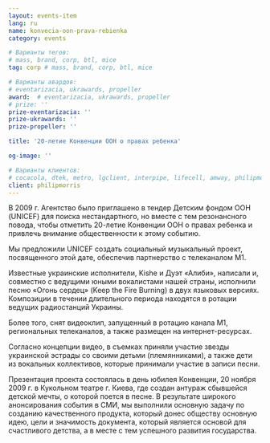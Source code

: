 ```yaml
---
layout: events-item
lang: ru
name: konvecia-oon-prava-rebienka
category: events

# Варианты тегов:
# mass, brand, corp, btl, mice
tag: corp # mass, brand, corp, btl, mice

# Варианты авардов:
# eventarizacia, ukrawards, propeller
award:  # eventarizacia, ukrawards, propeller
# prize: ''
prize-eventarizacia: ''
prize-ukrawards: ''
prize-propeller: ''

title: '20-летие Конвенции ООН о правах ребенка'

og-image: ''

# Варианты клиентов:
# cocacola, dtek, metro, lgclient, interpipe, lifecell, amway, philipmorris, olymp, maristela, udp, top, zefir, unicef, wog, sebbank, niko, nemiroff, maxim, velykakyshenia, marieclaire, chervonenkoracing, burn, altis, mts, prime, seppala, lifeclient, pekingduck,
client: philipmorris
---
```


В 2009 г. Агентство было приглашено в тендер Детским фондом ООН (UNICEF) для поиска нестандартного, но вместе с тем резонансного повода, чтобы отметить 20-летие Конвенции ООН о правах ребенка и привлечь внимание общественности к этому событию.
 
Мы предложили UNICEF создать социальный музыкальный проект, посвященного этой дате, обеспечив партнерство с телеканалом М1.

Известные украинские исполнители,  Kishe и Дуэт «Алиби», написали и, совместно с ведущими юными вокалистами нашей страны, исполнили песню «Огонь сердец» (Keep the Fire Burning) в двух языковых версиях. Композиции в течении длительного периода находятся в ротации ведущих радиостанций Украины.

Более того, снят видеоклип, запущенный в ротацию канала М1, региональных телеканалов, а также размещен на интернет-ресурсах.

Согласно концепции видео, в съемках приняли участие звезды украинской эстрады со своими детьми (племянниками), а также дети из вокальных коллективов, которые принимали участие в записи песни.
 
Презентация проекта состоялась в день юбилея Конвенции, 20 ноября 2009 г. в Кукольном театре г. Киева, где создан антураж сбывшейся детской мечты, о которой поется в песне.
В результате широкого анонсирования события в СМИ, мы выполнили основную задачу по созданию качественного продукта, который донес обществу основную идею, цели и значимость документа, который является основой для счастливого детства, а в месте с тем успешного развития государства.
